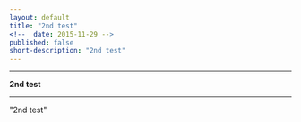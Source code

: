 ```yaml
---
layout: default
title: "2nd test"
<!--  date: 2015-11-29 -->
published: false
short-description: "2nd test"
---
```




***
<b>2nd test </b>  

***

"2nd test"
